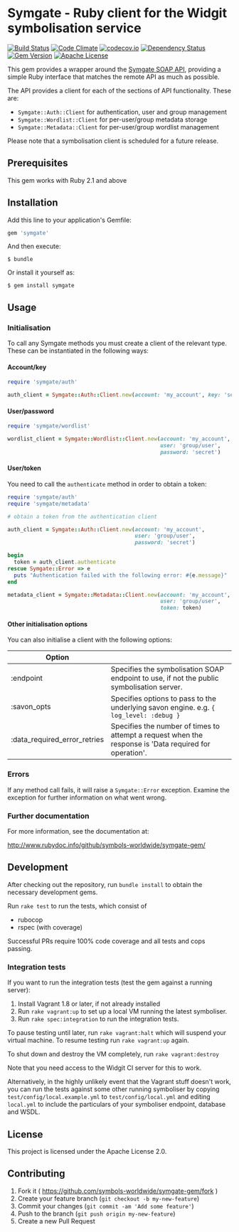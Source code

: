 # Symgate - Ruby client for the Widgit symbolisation service

[![Build Status](https://travis-ci.org/symbols-worldwide/symgate-gem.svg?branch=master)](https://travis-ci.org/symbols-worldwide/symgate-gem)
[![Code Climate](https://codeclimate.com/github/symbols-worldwide/symgate-gem.svg)](https://codeclimate.com/github/symbols-worldwide/symgate-gem)
[![codecov.io](http://codecov.io/github/symbols-worldwide/symgate-gem/coverage.svg?branch=master)](http://codecov.io/github/symbols-worldwide/symgate-gem?branch=master)
[![Dependency Status](https://gemnasium.com/badges/github.com/symbols-worldwide/symgate-gem.svg)](https://gemnasium.com/github.com/symbols-worldwide/symgate-gem)
[![Gem Version](https://badge.fury.io/rb/symgate.svg)](https://badge.fury.io/rb/symgate)
[![Apache License](https://img.shields.io/github/license/symbols-worldwide/symgate-gem.svg)](https://www.apache.org/licenses/LICENSE-2.0)

This gem provides a wrapper around the [Symgate SOAP API](https://ws.widgitonline.com/schema/symboliser.wsdl),
providing a simple Ruby interface that matches the remote API as much as possible.

The API provides a client for each of the sections of API functionality. These are:

* `Symgate::Auth::Client` for authentication, user and group management
* `Symgate::Wordlist::Client` for per-user/group metadata storage
* `Symgate::Metadata::Client` for per-user/group wordlist management

Please note that a symbolisation client is scheduled for a future release.

## Prerequisites

This gem works with Ruby 2.1 and above

## Installation

Add this line to your application's Gemfile:

```ruby
gem 'symgate'
```

And then execute:

    $ bundle

Or install it yourself as:

    $ gem install symgate

## Usage

### Initialisation

To call any Symgate methods you must create a client of the relevant type. These can
be instantiated in the following ways:

#### Account/key

```ruby
require 'symgate/auth'

auth_client = Symgate::Auth::Client.new(account: 'my_account', key: 'secret')
```

#### User/password

```ruby
require 'symgate/wordlist'

wordlist_client = Symgate::Wordlist::Client.new(account: 'my_account', 
                                                user: 'group/user',
                                                password: 'secret')
```

#### User/token

You need to call the `authenticate` method in order to obtain a token:

```ruby
require 'symgate/auth'
require 'symgate/metadata'

# obtain a token from the authentication client

auth_client = Symgate::Auth::Client.new(account: 'my_account', 
                                        user: 'group/user',
                                        password: 'secret')

begin
  token = auth_client.authenticate
rescue Symgate::Error => e
  puts "Authentication failed with the following error: #{e.message}"
end

metadata_client = Symgate::Metadata::Client.new(account: 'my_account',
                                                user: 'group/user',
                                                token: token)
```

#### Other initialisation options

You can also initialise a client with the following options:

| Option      |     |
| ----------- | --- |
| :endpoint                    | Specifies the symbolisation SOAP endpoint to use, if not the public symbolisation server. |
| :savon_opts                  | Specifies options to pass to the underlying savon engine. e.g. `{ log_level: :debug }` |
| :data_required_error_retries | Specifies the number of times to attempt a request when the response is 'Data required for operation'. |

### Errors

If any method call fails, it will raise a `Symgate::Error` exception. Examine the exception for further information
on what went wrong.

### Further documentation

For more information, see the documentation at:

<http://www.rubydoc.info/github/symbols-worldwide/symgate-gem/>

## Development

After checking out the repository, run `bundle install` to obtain the necessary development gems.

Run `rake test` to run the tests, which consist of
* rubocop
* rspec (with coverage)

Successful PRs require 100% code coverage and all tests and cops passing. 

### Integration tests

If you want to run the integration tests (test the gem against a running server):
1. Install Vagrant 1.8 or later, if not already installed
2. Run `rake vagrant:up` to set up a local VM running the latest symboliser.
3. Run `rake spec:integration` to run the integration tests.

To pause testing until later, run `rake vagrant:halt` which will suspend your virtual machine. To resume testing run `rake vagrant:up` again.

To shut down and destroy the VM completely, run `rake vagrant:destroy`

Note that you need access to the Widgit CI server for this to work.

Alternatively, in the highly unlikely event that the Vagrant stuff doesn't work, you can run the tests against some
other running symboliser by copying `test/config/local.example.yml` to `test/config/local.yml` and editing `local.yml`
to include the particulars of your symboliser endpoint, database and WSDL.

## License

This project is licensed under the Apache License 2.0.

## Contributing

1. Fork it ( https://github.com/symbols-worldwide/symgate-gem/fork )
2. Create your feature branch (`git checkout -b my-new-feature`)
3. Commit your changes (`git commit -am 'Add some feature'`)
4. Push to the branch (`git push origin my-new-feature`)
5. Create a new Pull Request
